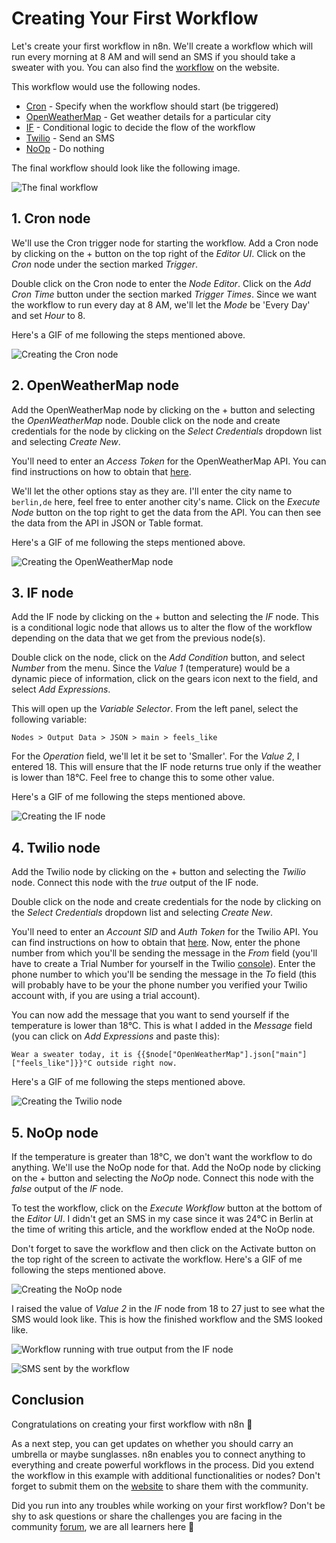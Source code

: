 # Creating Your First Workflow

Let's create your first workflow in n8n. We'll create a workflow which will run every morning at 8 AM and will send an SMS if you should take a sweater with you. You can also find the [workflow](https://n8n.io/workflows/409) on the website.

This workflow would use the following nodes.
- [Cron]() - Specify when the workflow should start (be triggered)
- [OpenWeatherMap]() - Get weather details for a particular city
- [IF]() - Conditional logic to decide the flow of the workflow
- [Twilio](../nodes/nodes-library/nodes/Twilio/README.md) - Send an SMS
- [NoOp]() - Do nothing

The final workflow should look like the following image.

![The final workflow](./images/creating-your-first-workflow/final-workflow.png)


## 1. Cron node

We'll use the Cron trigger node for starting the workflow. Add a Cron node by clicking on the + button on the top right of the *Editor UI*. Click on the *Cron* node under the section marked *Trigger*.

Double click on the Cron node to enter the *Node Editor*. Click on the *Add Cron Time* button under the section marked *Trigger Times*. Since we want the workflow to run every day at 8 AM, we'll let the *Mode* be 'Every Day' and set *Hour* to 8.

Here's a GIF of me following the steps mentioned above.

![Creating the Cron node](./images/creating-your-first-workflow/creating-the-cron-node.gif)


## 2. OpenWeatherMap node

Add the OpenWeatherMap node by clicking on the + button and selecting the *OpenWeatherMap* node. Double click on the node and create credentials for the node by clicking on the *Select Credentials* dropdown list and selecting *Create New*. 

You'll need to enter an *Access Token* for the OpenWeatherMap API. You can find instructions on how to obtain that [here](../nodes/credentials/OpenWeatherMap/README.md).

We'll let the other options stay as they are. I'll enter the city name to `berlin,de` here, feel free to enter another city's name. Click on the *Execute Node* button on the top right to get the data from the API. You can then see the data from the API in JSON or Table format.

Here's a GIF of me following the steps mentioned above.

![Creating the OpenWeatherMap node](./images/creating-your-first-workflow/creating-the-openweathermap-node.gif)


## 3. IF node

Add the IF node by clicking on the + button and selecting the *IF* node. This is a conditional logic node that allows us to alter the flow of the workflow depending on the data that we get from the previous node(s).

Double click on the node, click on the *Add Condition* button, and select *Number* from the menu. Since the *Value 1* (temperature) would be a dynamic piece of information, click on the gears icon next to the field, and select *Add Expressions*.

This will open up the *Variable Selector*. From the left panel, select the following variable:

`Nodes > Output Data > JSON > main > feels_like`

For the *Operation* field, we'll let it be set to 'Smaller'. For the *Value 2*, I entered 18. This will ensure that the IF node returns true only if the weather is lower than 18°C. Feel free to change this to some other value. 

Here's a GIF of me following the steps mentioned above.

![Creating the IF node](./images/creating-your-first-workflow/creating-the-if-node.gif)


## 4. Twilio node

Add the Twilio node by clicking on the + button and selecting the *Twilio* node. Connect this node with the *true* output of the IF node.

Double click on the node and create credentials for the node by clicking on the *Select Credentials* dropdown list and selecting *Create New*. 

You'll need to enter an *Account SID* and *Auth Token* for the Twilio API. You can find instructions on how to obtain that [here](../nodes/credentials/Twilio/README.md). Now, enter the phone number from which you'll be sending the message in the *From* field (you'll have to create a Trial Number for yourself in the Twilio [console](https://www.twilio.com/console)). Enter the phone number to which you'll be sending the message in the *To* field (this will probably have to be your the phone number you verified your Twilio account with, if you are using a trial account).

You can now add the message that you want to send yourself if the temperature is lower than 18°C. This is what I added in the *Message* field (you can click on *Add Expressions* and paste this):

```
Wear a sweater today, it is {{$node["OpenWeatherMap"].json["main"]["feels_like"]}}°C outside right now.
```

Here's a GIF of me following the steps mentioned above.

![Creating the Twilio node](./images/creating-your-first-workflow/creating-the-twilio-node.gif)


## 5. NoOp node

If the temperature is greater than 18°C, we don't want the workflow to do anything. We'll use the NoOp node for that. Add the NoOp node by clicking on the + button and selecting the *NoOp* node. Connect this node with the *false* output of the *IF* node.

To test the workflow, click on the *Execute Workflow* button at the bottom of the *Editor UI*. I didn't get an SMS in my case since it was 24°C in Berlin at the time of writing this article, and the workflow ended at the NoOp node.

Don't forget to save the workflow and then click on the Activate button on the top right of the screen to activate the workflow. Here's a GIF of me following the steps mentioned above.

![Creating the NoOp node](./images/creating-your-first-workflow/creating-the-noop-node.gif)

I raised the value of *Value 2* in the *IF* node from 18 to 27 just to see what the SMS would look like. This is how the finished workflow and the SMS looked like. 

![Workflow running with true output from the IF node](./images/creating-your-first-workflow/workflow-running-with-true-output-from-the-if-node.png) 

![SMS sent by the workflow](./images/creating-your-first-workflow/sms-sent-by-the-workflow.jpeg) 


## Conclusion

Congratulations on creating your first workflow with n8n 🥳 

As a next step, you can get updates on whether you should carry an umbrella or maybe sunglasses. n8n enables you to connect anything to everything and create powerful workflows in the process. Did you extend the workflow in this example with additional functionalities or nodes? Don't forget to submit them on the [website](https://n8n.io/workflows) to share them with the community.

Did you run into any troubles while working on your first workflow? Don't be shy to ask questions or share the challenges you are facing in the community [forum](https://community.n8n.io/), we are all learners here 🙌
